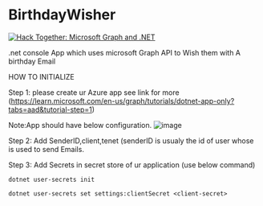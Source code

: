# BirthdayWisher

[![Hack Together: Microsoft Graph and .NET](https://img.shields.io/badge/Microsoft%20-Hack--Together-orange?style=for-the-badge&logo=microsoft)](https://github.com/microsoft/hack-together)

.net console App which uses microsoft Graph API to Wish them with A birthday Email

HOW TO INITIALIZE 

Step 1: please create ur Azure app see link for more (https://learn.microsoft.com/en-us/graph/tutorials/dotnet-app-only?tabs=aad&tutorial-step=1)

Note:App should have below configuration.
![image](https://user-images.githubusercontent.com/37006391/225288081-2603f45e-90e1-4873-b64a-f9d817992619.png)

Step 2: Add SenderID,client,tenet (senderID is usualy the id of user whose is used to send Emails.

Step 3: Add Secrets in secret store of ur application (use below command)

    dotnet user-secrets init
    
    dotnet user-secrets set settings:clientSecret <client-secret>
    
    
